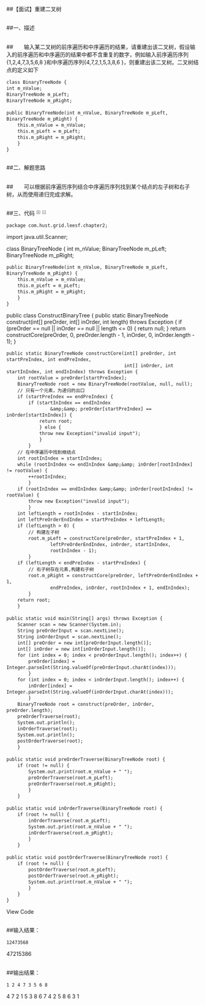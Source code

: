 ##【面试】重建二叉树

##
##一、描述


##
##　　输入某二叉树的前序遍历和中序遍历的结果，请重建出该二叉树，假设输入的前序遍历和中序遍历的结果中都不含重复的数字，例如输入前序遍历序列{1,2,4,7,3,5,6,8	}和中序遍历序列{4,7,2,1,5,3,8,6	}，则重建出该二叉树。二叉树结点的定义如下

	class BinaryTreeNode {
    int m_nValue;
    BinaryTreeNode m_pLeft;
    BinaryTreeNode m_pRight;

    public BinaryTreeNode(int m_nValue, BinaryTreeNode m_pLeft, BinaryTreeNode m_pRight) {
        this.m_nValue = m_nValue;
        this.m_pLeft = m_pLeft;
        this.m_pRight = m_pRight;
    	}
	}



##
##二、解题思路


##
##　　可以根据前序遍历序列结合中序遍历序列找到某个结点的左子树和右子树，从而使用递归完成求解。


##
##三、代码
 ![Alt text](../md/img/ContractedBlock.gif) ![Alt text](../md/img/ExpandedBlockStart.gif)

	package com.hust.grid.leesf.chapter2;

import java.util.Scanner;

class BinaryTreeNode {
    int m_nValue;
    BinaryTreeNode m_pLeft;
    BinaryTreeNode m_pRight;

    public BinaryTreeNode(int m_nValue, BinaryTreeNode m_pLeft, BinaryTreeNode m_pRight) {
        this.m_nValue = m_nValue;
        this.m_pLeft = m_pLeft;
        this.m_pRight = m_pRight;
    	}
	}

public class ConstructBinaryTree {
    public static BinaryTreeNode construct(int[] preOrder, int[] inOrder, int length) throws Exception {
        if (preOrder == null || inOrder == null || length <= 0) {
            return null;
        	}
        return constructCore(preOrder, 0, preOrder.length - 1, inOrder, 0, inOrder.length - 1);
    	}

    public static BinaryTreeNode constructCore(int[] preOrder, int startPreIndex, int endPreIndex,
                                               int[] inOrder, int startInIndex, int endInIndex) throws Exception {
        int rootValue = preOrder[startPreIndex];
        BinaryTreeNode root = new BinaryTreeNode(rootValue, null, null);
        // 只有一个元素，为递归的出口
        if (startPreIndex == endPreIndex) {
            if (startInIndex == endInIndex
                    &amp;&amp; preOrder[startPreIndex] == inOrder[startInIndex]) {
                return root;
            	} else {
                throw new Exception("invalid input");
            	}
        	}
        // 在中序遍历中找到根结点
        int rootInIndex = startInIndex;
        while (rootInIndex <= endInIndex &amp;&amp; inOrder[rootInIndex] != rootValue) {
            ++rootInIndex;
        	}
        if (rootInIndex == endInIndex &amp;&amp; inOrder[rootInIndex] != rootValue) {
            throw new Exception("invalid input");
        	}
        int leftLength = rootInIndex - startInIndex;
        int leftPreOrderEndIndex = startPreIndex + leftLength;
        if (leftLength > 0) {
            // 构建左子树
            root.m_pLeft = constructCore(preOrder, startPreIndex + 1,
                    leftPreOrderEndIndex, inOrder, startInIndex,
                    rootInIndex - 1);
        	}
        if (leftLength < endPreIndex - startPreIndex) {
            // 右子树存在元素,构建右子树
            root.m_pRight = constructCore(preOrder, leftPreOrderEndIndex + 1,
                    endPreIndex, inOrder, rootInIndex + 1, endInIndex);
        	}
        return root;
    	}

    public static void main(String[] args) throws Exception {
        Scanner scan = new Scanner(System.in);
        String preOrderInput = scan.nextLine();
        String inOrderInput = scan.nextLine();
        int[] preOrder = new int[preOrderInput.length()];
        int[] inOrder = new int[inOrderInput.length()];
        for (int index = 0; index < preOrderInput.length(); index++) {
            preOrder[index] =  Integer.parseInt(String.valueOf(preOrderInput.charAt(index)));
        	}
        for (int index = 0; index < inOrderInput.length(); index++) {
            inOrder[index] = Integer.parseInt(String.valueOf(inOrderInput.charAt(index)));
        	}
        BinaryTreeNode root = construct(preOrder, inOrder, preOrder.length);
        preOrderTraverse(root);
        System.out.println();
        inOrderTraverse(root);
        System.out.println();
        postOrderTraverse(root);
    	}

    public static void preOrderTraverse(BinaryTreeNode root) {
        if (root != null) {
            System.out.print(root.m_nValue + " ");
            preOrderTraverse(root.m_pLeft);
            preOrderTraverse(root.m_pRight);
        	}
    	}

    public static void inOrderTraverse(BinaryTreeNode root) {
        if (root != null) {
            inOrderTraverse(root.m_pLeft);
            System.out.print(root.m_nValue + " ");
            inOrderTraverse(root.m_pRight);
        	}
    	}

    public static void postOrderTraverse(BinaryTreeNode root) {
        if (root != null) {
            postOrderTraverse(root.m_pLeft);
            postOrderTraverse(root.m_pRight);
            System.out.print(root.m_nValue + " ");
        	}
    	}
	}

View Code


##
##输入结果：

	12473568
47215386



##
##输出结果：

	1 2 4 7 3 5 6 8 
4 7 2 1 5 3 8 6 
7 4 2 5 8 6 3 1 



##
##